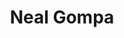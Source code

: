 ---
avatar: /images/people/nealgompa.jpg
avatar_small: /images/people/nealgompa_small.jpg
bio: Software Engineer. Linux systems aficionado and developer in @Fedora, @Mageia_org,
  and @openSUSE. DevOps Engineer at @datto. Views are my own.
homepage: null
instagram: null
linkedin: null
title: Neal Gompa
twitter: https://x.com/det_conan_kudo
type: guest
username: nealgompa
youtube: null
---